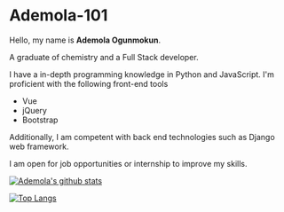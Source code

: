 # Ademola-101
Hello, my name is **Ademola Ogunmokun**. 

A graduate of chemistry and a Full Stack developer.


I have a in-depth programming knowledge in Python and JavaScript. I'm proficient with the following front-end tools
- Vue
- jQuery
- Bootstrap


Additionally, I am competent with back end technologies such as Django web framework. 

I am open for job opportunities or internship to improve my skills.


[![Ademola's github stats](https://github-readme-stats.vercel.app/api?username=Ademola101&count_private=true&show_icons=true&theme=radical)](https://github.com/anuraghazra/github-readme-stats)



[![Top Langs](https://github-readme-stats.vercel.app/api/top-langs/?username=Ademola101)](https://github.com/anuraghazra/github-readme-stats)
